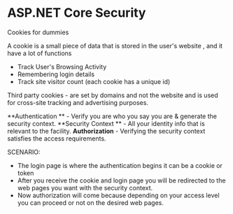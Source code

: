 # ASP.NET Core Security

Cookies  for dummies 

A cookie is a small piece of data that is stored in the user's website , and it have a lot of functions
* Track User's Browsing Activity
* Remembering login details
* Track site visitor count (each cookie has a unique id)

Third party cookies - are set by domains and not the website and is used for cross-site tracking and advertising purposes.


**Authentication ** - Verify you are who you say you are & generate the security context. 
**Security Context ** - All your identity info that is relevant to the facility. 
**Authorization** - Verifying the security context satisfies the access requirements. 

SCENARIO: 
* The login page is where the authentication begins it can be a cookie or token
* After you receive the cookie and login page you will be redirected to the web pages you want with the security context.
* Now authorization will come because depending on your access level you can proceed or not on the desired web pages.
